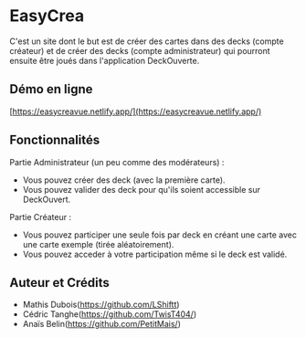 # EasyCrea
C'est un site dont le but est de créer des cartes dans des decks (compte créateur) et de créer des decks (compte administrateur) qui pourront ensuite être joués dans l'application DeckOuverte.

## Démo en ligne
[https://easycreavue.netlify.app/](https://easycreavue.netlify.app/)

## Fonctionnalités
Partie Administrateur (un peu comme des modérateurs) :
- Vous pouvez créer des deck (avec la première carte).
- Vous pouvez valider des deck pour qu'ils soient accessible sur DeckOuvert.

Partie Créateur :
- Vous pouvez participer une seule fois par deck en créant une carte avec une carte exemple (tirée aléatoirement).
- Vous pouvez acceder à votre participation même si le deck est validé.

## Auteur et Crédits
- Mathis Dubois(https://github.com/LShiftt)
- Cédric Tanghe(https://github.com/TwisT404/)
- Anaïs Belin(https://github.com/PetitMais/)

